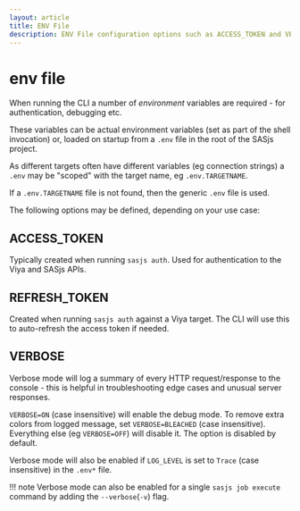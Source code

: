 ```yaml
---
layout: article
title: ENV File
description: ENV File configuration options such as ACCESS_TOKEN and VERBOSE are documented here
---
```


# env file

When running the CLI a number of _environment_ variables are required - for authentication, debugging etc.

These variables can be actual environment variables (set as part of the shell invocation) or, loaded on startup from a `.env` file in the root of the SASjs project.

As different targets often have different variables (eg connection strings) a `.env` may be "scoped" with the target name, eg `.env.TARGETNAME`.

If a `.env.TARGETNAME` file is not found, then the generic `.env` file is used.

The following options may be defined, depending on your use case:

## ACCESS_TOKEN

Typically created when running `sasjs auth`.  Used for authentication to the Viya and SASjs APIs.

## REFRESH_TOKEN

Created when running `sasjs auth` against a Viya target.  The CLI will use this to auto-refresh the access token if needed.

## VERBOSE

Verbose mode will log a summary of every HTTP request/response to the console - this is helpful in troubleshooting edge cases and unusual server responses.

`VERBOSE=ON` (case insensitive) will enable the debug mode. To remove extra colors from logged message, set `VERBOSE=BLEACHED` (case insensitive). Everything else (eg `VERBOSE=OFF`) will disable it.  The option is disabled by default.

Verbose mode will also be enabled if `LOG_LEVEL` is set to `Trace` (case insensitive) in the `.env*` file.

!!! note
    Verbose mode can also be enabled for a single `sasjs job execute` command by adding the `--verbose`(`-v`) flag.
